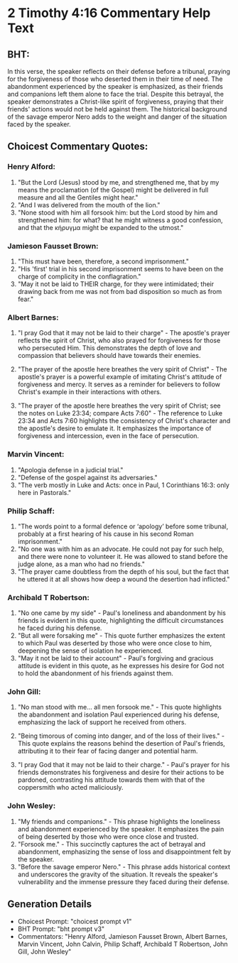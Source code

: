 # 2 Timothy 4:16 Commentary Help Text

## BHT:
In this verse, the speaker reflects on their defense before a tribunal, praying for the forgiveness of those who deserted them in their time of need. The abandonment experienced by the speaker is emphasized, as their friends and companions left them alone to face the trial. Despite this betrayal, the speaker demonstrates a Christ-like spirit of forgiveness, praying that their friends' actions would not be held against them. The historical background of the savage emperor Nero adds to the weight and danger of the situation faced by the speaker.

## Choicest Commentary Quotes:
### Henry Alford:
1. "But the Lord (Jesus) stood by me, and strengthened me, that by my means the proclamation (of the Gospel) might be delivered in full measure and all the Gentiles might hear."
2. "And I was delivered from the mouth of the lion."
3. "None stood with him all forsook him: but the Lord stood by him and strengthened him: for what? that he might witness a good confession, and that the κήρυγμα might be expanded to the utmost."

### Jamieson Fausset Brown:
1. "This must have been, therefore, a second imprisonment."
2. "His 'first' trial in his second imprisonment seems to have been on the charge of complicity in the conflagration."
3. "May it not be laid to THEIR charge, for they were intimidated; their drawing back from me was not from bad disposition so much as from fear."

### Albert Barnes:
1. "I pray God that it may not be laid to their charge" - The apostle's prayer reflects the spirit of Christ, who also prayed for forgiveness for those who persecuted Him. This demonstrates the depth of love and compassion that believers should have towards their enemies.

2. "The prayer of the apostle here breathes the very spirit of Christ" - The apostle's prayer is a powerful example of imitating Christ's attitude of forgiveness and mercy. It serves as a reminder for believers to follow Christ's example in their interactions with others.

3. "The prayer of the apostle here breathes the very spirit of Christ; see the notes on Luke 23:34; compare Acts 7:60" - The reference to Luke 23:34 and Acts 7:60 highlights the consistency of Christ's character and the apostle's desire to emulate it. It emphasizes the importance of forgiveness and intercession, even in the face of persecution.

### Marvin Vincent:
1. "Apologia defense in a judicial trial."
2. "Defense of the gospel against its adversaries."
3. "The verb mostly in Luke and Acts: once in Paul, 1 Corinthians 16:3: only here in Pastorals."

### Philip Schaff:
1. "The words point to a formal defence or ‘apology’ before some tribunal, probably at a first hearing of his cause in his second Roman imprisonment."
2. "No one was with him as an advocate. He could not pay for such help, and there were none to volunteer it. He was allowed to stand before the judge alone, as a man who had no friends."
3. "The prayer came doubtless from the depth of his soul, but the fact that he uttered it at all shows how deep a wound the desertion had inflicted."

### Archibald T Robertson:
1. "No one came by my side" - Paul's loneliness and abandonment by his friends is evident in this quote, highlighting the difficult circumstances he faced during his defense.
2. "But all were forsaking me" - This quote further emphasizes the extent to which Paul was deserted by those who were once close to him, deepening the sense of isolation he experienced.
3. "May it not be laid to their account" - Paul's forgiving and gracious attitude is evident in this quote, as he expresses his desire for God not to hold the abandonment of his friends against them.

### John Gill:
1. "No man stood with me... all men forsook me." - This quote highlights the abandonment and isolation Paul experienced during his defense, emphasizing the lack of support he received from others.

2. "Being timorous of coming into danger, and of the loss of their lives." - This quote explains the reasons behind the desertion of Paul's friends, attributing it to their fear of facing danger and potential harm.

3. "I pray God that it may not be laid to their charge." - Paul's prayer for his friends demonstrates his forgiveness and desire for their actions to be pardoned, contrasting his attitude towards them with that of the coppersmith who acted maliciously.

### John Wesley:
1. "My friends and companions." - This phrase highlights the loneliness and abandonment experienced by the speaker. It emphasizes the pain of being deserted by those who were once close and trusted.
2. "Forsook me." - This succinctly captures the act of betrayal and abandonment, emphasizing the sense of loss and disappointment felt by the speaker.
3. "Before the savage emperor Nero." - This phrase adds historical context and underscores the gravity of the situation. It reveals the speaker's vulnerability and the immense pressure they faced during their defense.


## Generation Details
- Choicest Prompt: "choicest prompt v1"
- BHT Prompt: "bht prompt v3"
- Commentators: "Henry Alford, Jamieson Fausset Brown, Albert Barnes, Marvin Vincent, John Calvin, Philip Schaff, Archibald T Robertson, John Gill, John Wesley"
